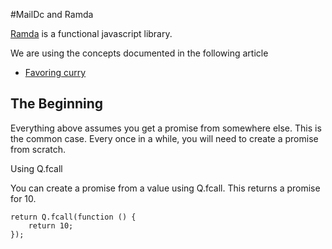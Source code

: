 #MailDc and Ramda

[Ramda](https://github.com/ramda/ramda) is a functional javascript library.

We are using the concepts documented in the following article

 - [Favoring curry](http://fr.umio.us/favoring-curry/)


The Beginning
-------------

Everything above assumes you get a promise from somewhere else. This is the common case. Every once in a while, you will need to create a promise from scratch.

Using Q.fcall

You can create a promise from a value using Q.fcall. This returns a promise for 10.

    return Q.fcall(function () {
        return 10;
    });